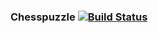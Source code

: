 ### Chesspuzzle [![Build Status](https://travis-ci.com/NeOneSoft/Chess_puzzleAPI.svg?branch=master)](https://travis-ci.com/NeOneSoft/Chess_puzzleAPI)   